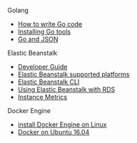
Golang

- [How to write Go code](https://golang.org/doc/code.html)
- [Installing Go tools](https://golang.org/doc/install)
- [Go and JSON](https://eager.io/blog/go-and-json/)

Elastic Beanstalk

- [Developer Guide](http://docs.aws.amazon.com/elasticbeanstalk/latest/dg/Welcome.html)
- [Elastic Beanstalk supported platforms](http://docs.aws.amazon.com/elasticbeanstalk/latest/dg/concepts.platforms.html)
- [Elastic Beanstalk CLI](http://docs.aws.amazon.com/elasticbeanstalk/latest/dg/eb-cli3.html)
- [Using Elastic Beanstalk with RDS](http://docs.aws.amazon.com/elasticbeanstalk/latest/dg/AWSHowTo.RDS.html)
- [Instance Metrics](http://docs.aws.amazon.com/elasticbeanstalk/latest/dg/health-enhanced-metrics.html)

Docker Engine

- [install Docker Engine on Linux](https://docs.docker.com/engine/installation/)
- [Docker on Ubuntu 16.04](https://www.digitalocean.com/community/tutorials/how-to-install-and-use-docker-on-ubuntu-16-04)

